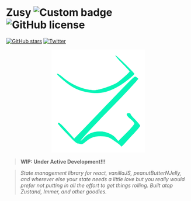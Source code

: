 # Zusy ![Custom badge](https://img.shields.io/endpoint?color=07f5b7&label=%20ZUSY%20&style=for-the-badge&url=https%3A%2F%2Fzusy-shield-yeif9t286ue5.runkit.sh%2F)  ![GitHub license](https://img.shields.io/github/license/DaneTheory/Zusy?color=ffffff&style=for-the-badge)


[![GitHub stars](https://img.shields.io/github/stars/DaneTheory/Zusy?color=fcde8a&logoColor=ffffff&style=for-the-badge)](https://github.com/DaneTheory/Zusy/stargazers)  [![Twitter](https://img.shields.io/twitter/url?label=Show%20Some%20Love&url=https%3A%2F%2Ftwitter.com%2FGod_Dane)](https://twitter.com/intent/tweet?text=Wow:&url=https%3A%2F%2Fgithub.com%2FDaneTheory%2FZusy)



<p align="center">
  <img src="https://github.com/DaneTheory/Zusy/blob/main/assets/images/OPTI/logo-1.png" width="256" title="Zusy Logo">
</p>

> **WIP: Under Active Development!!!**

> _State management library for react, vanillaJS, peanutButterNJelly, and wherever else your state needs a little love but you really would prefer not putting in all the effort to get things rolling. Built atop Zustand, Immer, and other goodies._
